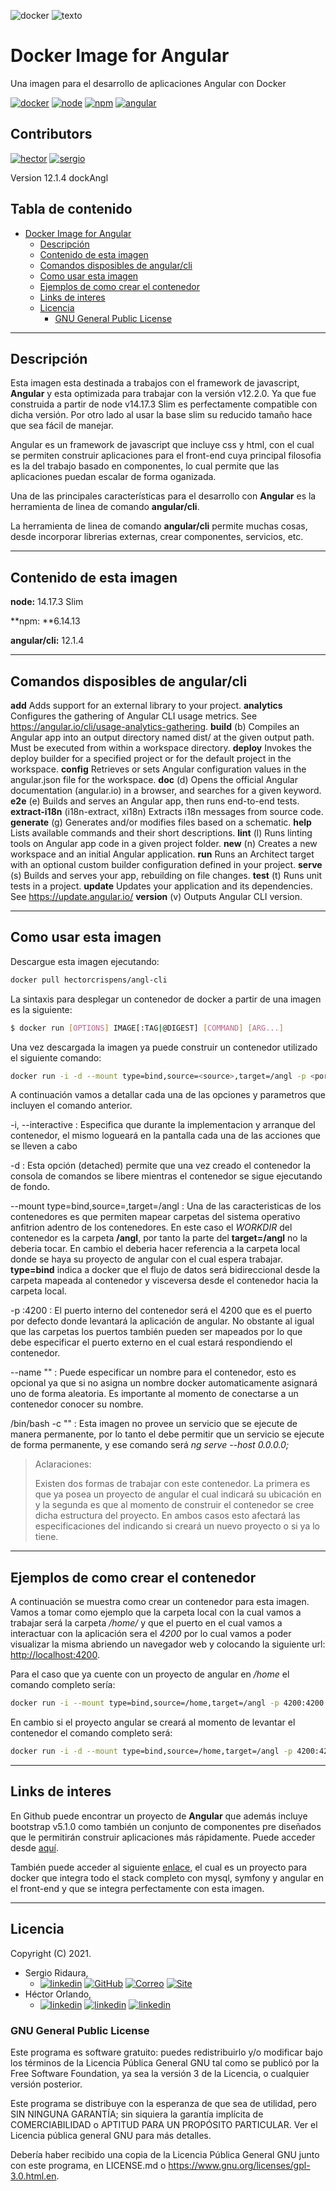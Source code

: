 ![docker](img/docker.svg) ![texto](img/texto.svg)



# Docker Image for Angular

Una imagen para el desarrollo de aplicaciones Angular con Docker

[![docker](https://img.shields.io/badge/Docker-19.03.8-informational?style=plastic&logo=docker)](https://www.docker.com/) [![node](https://img.shields.io/badge/Node-14.17.3:Slim-success?style=plastic&logo=node.js)](https://nodejs.org/es/) [![npm](https://img.shields.io/badge/npm-6.14.13-cb3837?style=plastic&logo=npm)](https://www.npmjs.com/)  [![angular](https://img.shields.io/badge/Angular/cli-12.1.4-cb3837?style=plastic&logo=AngularJS)](https://angular.io/cli)



## Contributors

[![hector](img/avatar-hector.svg)](https://www.linkedin.com/in/hector-orlando-25124a18a/)  [![sergio](img/avatar-sergio.svg)](https://www.linkedin.com/in/sergio-ridaura/)

 

Version 12.1.4 dockAngl



## Tabla de contenido

- [Docker Image for Angular](#docker-image-for-angular)
  - [Descripción](#descripción)
  - [Contenido de esta imagen](#contenido-de-esta-imagen)
  - [Comandos disposibles de angular/cli](#comandos-disposibles-de-angularcli)
  - [Como usar esta imagen](#como-usar-esta-imagen)
  - [Ejemplos de como crear el contenedor](#ejemplos-de-como-crear-el-contenedor)
  - [Links de interes](#links-de-interes)
  - [Licencia](#licencia)
    - [GNU General Public License](#gnu-general-public-license)

------




## Descripción

Esta imagen esta destinada a trabajos con el framework de javascript, **Angular** y esta optimizada para trabajar con la versión v12.2.0. Ya que fue construida a partir de node v14.17.3 Slim es perfectamente compatible con dicha versión. Por otro lado al usar la base slim su reducido tamaño hace que sea fácil de manejar.

Angular es un framework de javascript que incluye css y html, con el cual se permiten construir aplicaciones para el front-end cuya principal filosofia es la del trabajo basado en componentes, lo cual permite que las aplicaciones puedan escalar de forma oganizada.

Una de las principales características para el desarrollo con **Angular** es la herramienta de linea de comando **angular/cli**.

La herramienta de linea de comando **angular/cli** permite muchas cosas, desde incorporar librerias externas, crear componentes, servicios, etc. 

------



## Contenido de esta imagen

**node:** 14.17.3 Slim

**npm: **6.14.13

**angular/cli:** 12.1.4

------



## Comandos disposibles de angular/cli

  **add** Adds support for an external library to your project.
  **analytics** Configures the gathering of Angular CLI usage metrics. See https://angular.io/cli/usage-analytics-gathering.
  **build** (b) Compiles an Angular app into an output directory named dist/ at the given output path. Must be executed from within a workspace directory.
  **deploy** Invokes the deploy builder for a specified project or for the default project in the workspace.
  **config** Retrieves or sets Angular configuration values in the angular.json file for the workspace.
  **doc** (d) Opens the official Angular documentation (angular.io) in a browser, and searches for a given keyword.
  **e2e** (e) Builds and serves an Angular app, then runs end-to-end tests.
  **extract-i18n** (i18n-extract, xi18n) Extracts i18n messages from source code.
  **generate** (g) Generates and/or modifies files based on a schematic.
  **help** Lists available commands and their short descriptions.
  **lint** (l) Runs linting tools on Angular app code in a given project folder.
  **new** (n) Creates a new workspace and an initial Angular application.
  **run** Runs an Architect target with an optional custom builder configuration defined in your project.
  **serve** (s) Builds and serves your app, rebuilding on file changes.
  **test** (t) Runs unit tests in a project.
  **update** Updates your application and its dependencies. See https://update.angular.io/
  **version** (v) Outputs Angular CLI version.

------



## Como usar esta imagen

Descargue esta imagen ejecutando:

```bash
docker pull hectorcrispens/angl-cli
```

La sintaxis para desplegar un contenedor de docker a partir de una imagen es la siguiente:

```bash
$ docker run [OPTIONS] IMAGE[:TAG|@DIGEST] [COMMAND] [ARG...]
```

Una vez descargada la imagen ya puede construir un contenedor utilizado el siguiente comando:

```bash
docker run -i -d --mount type=bind,source=<source>,target=/angl -p <port>:4200 --name "<name>" angl-cli /bin/bash -c "<command>";
```

A continuación vamos a detallar cada una de las opciones y parametros que incluyen el comando anterior.

-i, --interactive : Especifica que durante la implementacion y arranque del contenedor, el mismo logueará en la pantalla cada una de las acciones que se lleven a cabo

-d : Esta opción (detached) permite que una vez creado el contenedor la consola de comandos se libere mientras el contenedor se sigue ejecutando de fondo.

--mount type=bind,source=<source>,target=/angl : Una de las caracteristicas de los contenedores es que permiten mapear carpetas del sistema operativo anfitrion adentro de los contenedores. En este caso el *WORKDIR* del contenedor es la carpeta **/angl**, por tanto la parte del **target=/angl** no la deberia tocar. En cambio el <source> deberia hacer referencia a la carpeta local donde se haya su proyecto de angular con el cual espera trabajar. **type=bind** indica a docker que el flujo de datos será bidireccional desde la carpeta mapeada al contenedor y visceversa desde el contenedor hacia la carpeta local.

-p <port>:4200 :  El puerto interno del contenedor será el 4200 que es el puerto por defecto donde levantará la aplicación de angular. No obstante al igual que las carpetas los puertos también pueden ser mapeados por lo que debe especificar el puerto externo en el cual estará respondiendo el contenedor.

--name "<name>" : Puede especificar un nombre para el contenedor, esto es opcional ya que si no asigna un nombre docker automaticamente asignará uno de forma aleatoria. Es importante al momento de conectarse a un contenedor conocer su nombre.

/bin/bash -c "<command>" : Esta imagen no provee un servicio que se ejecute de manera permanente, por lo tanto el <command> debe permitir que un servicio se ejecute de forma permanente, y ese comando será *ng serve --host 0.0.0.0;*  

> Aclaraciones:
>
> Existen dos formas de trabajar con este contenedor. La primera es que ya posea un proyecto de angular el cual indicará su ubicación en <source> y la segunda es que al momento de construir el contenedor se cree dicha estructura del proyecto. En ambos casos esto afectará las especificaciones del <command> indicando si creará un nuevo proyecto o si ya lo tiene.

------



## Ejemplos de como crear el contenedor

A continuación se muestra como crear un contenedor para esta imagen. Vamos a tomar como ejemplo que la carpeta local con la cual vamos a trabajar será la carpeta */home/* y que el puerto en el cual vamos a interactuar con la aplicación sera el *4200* por lo cual vamos a poder visualizar la misma abriendo un navegador web y colocando la siguiente url: [http://localhost:4200](http://localhost:4200).

Para el caso que ya cuente con un proyecto de angular en */home* el comando completo sería:

```bash
docker run -i --mount type=bind,source=/home,target=/angl -p 4200:4200 --name "container_angl" angl /bin/bash -c "npm install && chmod 777 -R * && ng serve --host 0.0.0.0;";

```

 En cambio si el proyecto angular se creará al momento de levantar el contenedor el comando completo será:

```bash
docker run -i -d --mount type=bind,source=/home,target=/angl -p 4200:4200 --name "container_angl" angl /bin/bash -c "ng new angl --directory ./ && chmod 777 -R * && ng serve --host 0.0.0.0;";
```

------



## Links de interes

En Github puede encontrar un proyecto de **Angular** que además incluye bootstrap v5.1.0 como también un conjunto de componentes pre diseñados que le permitirán construir aplicaciones más rápidamente. Puede acceder desde [aquí](https://github.com/hectorcrispens/anglBtrp).

También puede acceder al siguiente [enlace](https://github.com/sergrida/dockMspa), el cual es un proyecto para docker que integra todo el stack completo con mysql, symfony y angular en el front-end y que se integra perfectamente con esta imagen.

------



## Licencia

Copyright (C) 2021.

- Sergio Ridaura,
  - [![linkedin](https://img.shields.io/badge/LinkedIn--0a66c2?style=social&logo=linkedin)](https://www.linkedin.com/in/sergio-ridaura/) [![GitHub](https://img.shields.io/badge/GitHub--0a66c2?style=social&logo=GitHub)](https://github.com/sergrida) [![Correo](https://img.shields.io/badge/Info-info@sergioridaura.com-0a66c2?style=social&logo=Mail.Ru)](mailto:info@sergioridaura.com) [![Site](https://img.shields.io/badge/Site-https://sergioridaura.com-ff7139?style=social&logo=FirefoxBrowser)](https://sergioridaura.com) 
- Héctor Orlando,
  - [![linkedin](https://img.shields.io/badge/LinkedIn--0a66c2?style=social&logo=linkedin)](https://www.linkedin.com/in/hector-orlando-25124a18a/) [![linkedin](https://img.shields.io/badge/GitHub--0a66c2?style=social&logo=GitHub)](https://github.com/hectorcrispens) [![linkedin](https://img.shields.io/badge/Gmail--0a66c2?style=social&logo=Gmail)](mailto:hector.or.cr@gmail.com)



### GNU General Public License

Este programa es software gratuito: puedes redistribuirlo y/o  modificar bajo los términos de la Licencia Pública General GNU tal como  se publicó por la Free Software Foundation, ya sea la versión 3 de la  Licencia, o cualquier versión posterior.

Este programa se distribuye con la esperanza de que sea de utilidad,  pero SIN NINGUNA GARANTÍA; sin siquiera la garantía implícita de  COMERCIABILIDAD o APTITUD PARA UN PROPÓSITO PARTICULAR. Ver el Licencia  pública general GNU para más detalles.

Debería haber recibido una copia de la Licencia Pública General GNU junto con este programa, en LICENSE.md o https://www.gnu.org/licenses/gpl-3.0.html.en.
